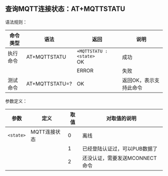 ## 查询MQTT连接状态：AT+MQTTSTATU

语法规则：

| 命令类型 | 语法           | 返回                         | 说明                   |
| -------- | -------------- | ---------------------------- | ---------------------- |
| 执行命令 | AT+MQTTSTATU   | `+MQTTSTATU :<state> `<br>OK | 成功                   |
|          |                | ERROR                        | 失败                   |
| 测试命令 | AT+MQTTSTATU=? | OK                           | 返回OK，表示支持此命令 |

 

参数定义：

| 参数      | 定义         | 取值 | 对取值的说明                   |
| --------- | ------------ | ---- | ------------------------------ |
| `<state>` | MQTT连接状态 | 0    | 离线                           |
|           |              | 1    | 已经登陆认证过，可以PUB数据了  |
|           |              | 2    | 还没认证，需要发送MCONNECT命令 |
